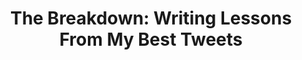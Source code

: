 ---
type: PDF guide
title: "The Breakdown: Writing Lessons From My Best Tweets"
description: "In this free guide, I break down 8 of my highest performing tweets."
image: /assets/images/thumbnails/the-breakdown-cover-updated.webp
product_info:
  button_text: Download now
  button_url: https://mind-and-fist.ck.page/629379d044
  price: Free
hero:
  hero_type: product
  image: /assets/images/thumbnails/the-breakdown-cover-updated.webp
  heading: "The Breakdown: Writing Lessons From My Best Tweets"
  text: "In this free guide, I break down 8 of my highest performing tweets."
page_blocks:
  - _id: block_rich_text
    alignment: center
    text_markdown: |
      In this free guide, I break down 8 of my highest performing tweets, as measured by their impressions (how many people potentially saw the tweet) and engagement (how many people interacted with it).

      I will explain my thinking behind the creation of the tweet, why the tweet did so well, and what I could have done better.I’ve chosen this approach because after I wrote “Engagement is The New Cocaine” and put together “The Twitter Growth Engine”, I realized something: effective writing is challenging to teach without constant feedback.

      So I created this guide for you to see the principles at play.
---